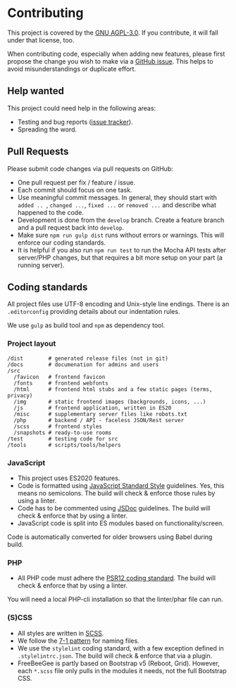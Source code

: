 # Contributing

This project is covered by the [GNU AGPL-3.0](LICENSE.md). If you contribute, it will fall under that license, too.

When contributing code, especially when adding new features, please first propose the change you wish to make via a [GitHub issue](https://github.com/ludus-leonis/FreeBeeGee/issues). This helps to avoid misunderstandings or duplicate effort.

## Help wanted

This project could need help in the following areas:

* Testing and bug reports ([issue tracker](https://github.com/ludus-leonis/FreeBeeGee)).
* Spreading the word.

## Pull Requests

Please submit code changes via pull requests on GitHub:

* One pull request per fix / feature / issue.
* Each commit should focus on one task.
* Use meaningful commit messages. In general, they should start with `added .. `, `changed ...`, `fixed ...` or `removed ...` and describe what happened to the code.
* Development is done from the `develop` branch. Create a feature branch and a pull request back into `develop`.
* Make sure `npm run gulp dist` runs without errors or warnings. This will enforce our coding standards.
* It is helpful if you also run `npm run test` to run the Mocha API tests after server/PHP changes, but that requires a bit more setup on your part (a running server).

## Coding standards

All project files use UTF-8 encoding and Unix-style line endings. There is an `.editorconfig` providing details about our indentation rules.

We use `gulp` as build tool and `npm` as dependency tool.

### Project layout

```
/dist        # generated release files (not in git)
/docs        # documenation for admins and users
/src
  /favicon   # frontend favicon
  /fonts     # frontend webfonts
  /html      # frontend html stubs and a few static pages (terms, privacy)
  /img       # static frontend images (backgrounds, icons, ...)
  /js        # frontend application, written in ES20
  /misc      # supplementary server files like robots.txt
  /php       # backend / API - faceless JSON/Rest server
  /scss      # frontend styles
  /snapshots # ready-to-use rooms
/test        # testing code for src
/tools       # scripts/tools/helpers
```

### JavaScript

* This project uses ES2020 features.
* Code is formatted using [JavaScript Standard Style](https://standardjs.com/) guidelines. Yes, this means no semicolons. The build will check & enforce those rules by using a linter.
* Code has to be commented using [JSDoc](https://jsdoc.app/) guidelines. The build will check & enforce that by using a linter.
* JavaScript code is split into ES modules based on functionality/screen.

Code is automatically converted for older browsers using Babel during build.

### PHP

* All PHP code must adhere the [PSR12 coding standard](https://www.php-fig.org/psr/psr-12/). The build will check & enforce that by using a linter.

You will need a local PHP-cli installation so that the linter/phar file can run.

### (S)CSS

* All styles are written in [SCSS](https://sass-lang.com/).
* We follow the [7-1 pattern](https://sass-guidelin.es/#the-7-1-pattern) for naming files.
* We use the `stylelint` coding standard, with a few exception defined in `.stylelintrc.json`. The build will check & enforce that via a plugin.
* FreeBeeGee is partly based on Bootstrap v5 (Reboot, Grid). However, each `*.scss` file only pulls in the modules it needs, not the full Bootstrap CSS.
